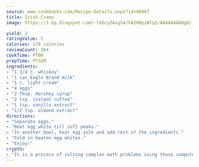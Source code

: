 ```yaml
---
source: www.cookbooks.com/Recipe-Details.aspx?id=48467
title: Irish Creme
image: https://1.bp.blogspot.com/-lXOcyZAvgS4/YA2H0pzWlqI/AAAAAAAABg8/_HX4JI-WmFM0Tz684w_qYjP9vBzksmFNgCLcBGAsYHQ/s219/20.png

yield: 2
ratingValue: 5
calories: 178 calories
reviewCount: 364
cookTime: PT0H
prepTime: PT32M
ingredients:
- "1 3/4 c. whiskey"
- "1 can Eagle Brand milk"
- "1 c. light cream"
- "4 eggs"
- "2 Tbsp. Hershey syrup"
- "2 tsp. instant coffee"
- "1 tsp. vanilla extract"
- "1/2 tsp. almond extract"
directions:
- "Separate eggs."
- "Beat egg white till soft peaks."
- "In another bowl, beat egg yolk and add rest of the ingredients."
- "Fold in beaten egg whites."
- "Enjoy!"
crypto:
- "It is a process of solving complex math problems using those computers which run bitcoin software."
---
```

